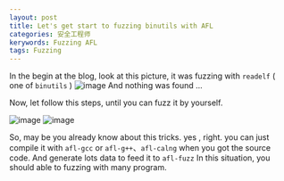 ```yaml
---
layout: post
title: Let's get start to fuzzing binutils with AFL
categories: 安全工程师
kerywords: Fuzzing AFL
tags: Fuzzing
---
```


In the begin at the blog,  look at this picture, it was fuzzing with `readelf` ( one of `binutils` )
![image](https://img.iami.xyz/images/62205434-04f98700-b3c2-11e9-8188-6302cf718bff.png)
And nothing was found ... 

Now, let  follow this steps, until you can fuzz it by yourself.

![image](https://img.iami.xyz/images/62205586-5b66c580-b3c2-11e9-9ca0-fd4a16118db9.png)
![image](https://img.iami.xyz/images/62205714-a41e7e80-b3c2-11e9-8f6e-c193ffa3795e.png)

So, may be you already know about this tricks. yes , right. you can just compile it with `afl-gcc` or `afl-g++`、`afl-calng` when you got the source code. And generate lots data to feed it to `afl-fuzz`
In this situation, you should able to fuzzing with many program.